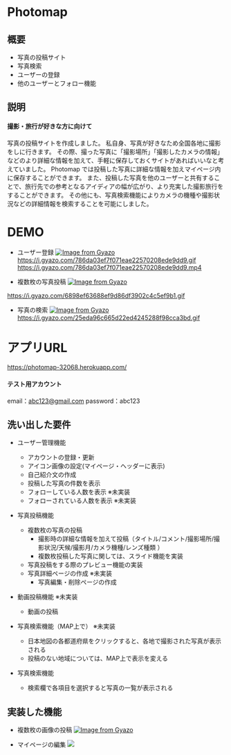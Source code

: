 # Photomap

## 概要
  - 写真の投稿サイト
  - 写真検索
  - ユーザーの登録
  - 他のユーザーとフォロー機能

## 説明
  #### 撮影・旅行が好きな方に向けて
  写真の投稿サイトを作成しました。
私自身、写真が好きなため全国各地に撮影をしに行きます。
その際、撮った写真に「撮影場所」「撮影したカメラの情報」などのより詳細な情報を加えて、手軽に保存しておくサイトがあればいいなと考えていました。
  Photomap では投稿した写真に詳細な情報を加えマイページ内に保存することができます。
また、投稿した写真を他のユーザーと共有することで、旅行先での参考となるアイディアの幅が広がり、より充実した撮影旅行をすることができます。
その他にも、写真検索機能によりカメラの機種や撮影状況などの詳細情報を検索することを可能にしました。

# DEMO
- ユーザー登録
[![Image from Gyazo](https://i.gyazo.com/786da03ef7f071eae22570208ede9dd9.gif)](https://gyazo.com/786da03ef7f071eae22570208ede9dd9)
https://i.gyazo.com/786da03ef7f071eae22570208ede9dd9.gif
https://i.gyazo.com/786da03ef7f071eae22570208ede9dd9.mp4

- 複数枚の写真投稿
[![Image from Gyazo](https://i.gyazo.com/6898ef63688ef9d86df3902c4c5ef9b1.gif)](https://gyazo.com/6898ef63688ef9d86df3902c4c5ef9b1)

https://i.gyazo.com/6898ef63688ef9d86df3902c4c5ef9b1.gif

- 写真の検索
[![Image from Gyazo](https://i.gyazo.com/25eda96c665d22ed4245288f98cca3bd.gif)](https://gyazo.com/25eda96c665d22ed4245288f98cca3bd)
https://i.gyazo.com/25eda96c665d22ed4245288f98cca3bd.gif


# アプリURL
https://photomap-32068.herokuapp.com/

#### テスト用アカウント
email：abc123@gmail.com
password：abc123

## 洗い出した要件
- ユーザー管理機能
    - アカウントの登録・更新
    - アイコン画像の設定(マイページ・ヘッダーに表示)
    - 自己紹介文の作成
    - 投稿した写真の件数を表示
    - フォローしている人数を表示 ※未実装
    - フォローされている人数を表示 ※未実装

- 写真投稿機能
    - 複数枚の写真の投稿
        - 撮影時の詳細な情報を加えて投稿（タイトル/コメント/撮影場所/撮影状況/天候/撮影月/カメラ機種/レンズ種類 ）
        - 複数枚投稿した写真に関しては、スライド機能を実装
    - 写真投稿をする際のプレビュー機能の実装
    - 写真詳細ページの作成 ※未実装
        - 写真編集・削除ページの作成

- 動画投稿機能 ※未実装
    - 動画の投稿

- 写真検索機能（MAP上で） ※未実装
    - 日本地図の各都道府県をクリックすると、各地で撮影された写真が表示される
    - 投稿のない地域については、MAP上で表示を変える

- 写真検索機能
    - 検索欄で各項目を選択すると写真の一覧が表示される

## 実装した機能

- 複数枚の画像の投稿
  [![Image from Gyazo](https://i.gyazo.com/8ab46f30c10251350e60a284c6432b3f.gif)](https://gyazo.com/8ab46f30c10251350e60a284c6432b3f)

- マイページの編集
  <img src="597e38aae2f6c0c1ea602477cbfd49a3 (2).gif">

